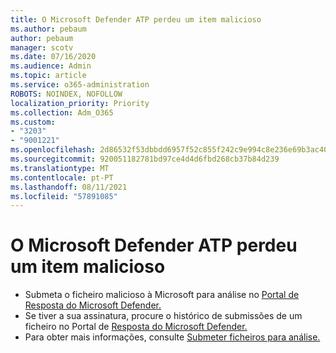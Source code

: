 ```yaml
---
title: O Microsoft Defender ATP perdeu um item malicioso
ms.author: pebaum
author: pebaum
manager: scotv
ms.date: 07/16/2020
ms.audience: Admin
ms.topic: article
ms.service: o365-administration
ROBOTS: NOINDEX, NOFOLLOW
localization_priority: Priority
ms.collection: Adm_O365
ms.custom:
- "3203"
- "9001221"
ms.openlocfilehash: 2d86532f53dbbdd6957f52c855f242c9e994c8e236e69b3ac40800e4bce97d85
ms.sourcegitcommit: 920051182781bd97ce4d4d6fbd268cb37b84d239
ms.translationtype: MT
ms.contentlocale: pt-PT
ms.lasthandoff: 08/11/2021
ms.locfileid: "57891085"
---
```

# <a name="microsoft-defender-atp-missed-a-malicious-item"></a>O Microsoft Defender ATP perdeu um item malicioso

- Submeta o ficheiro malicioso à Microsoft para análise no [Portal de Resposta do Microsoft Defender.](https://www.microsoft.com/wdsi/filesubmission/) 
- Se tiver a sua assinatura, procure o histórico de submissões de um ficheiro no Portal de [Resposta do Microsoft Defender.](https://www.microsoft.com/wdsi/submissionhistory)
- Para obter mais informações, consulte [Submeter ficheiros para análise.](https://docs.microsoft.com/windows/security/threat-protection/intelligence/submission-guide)